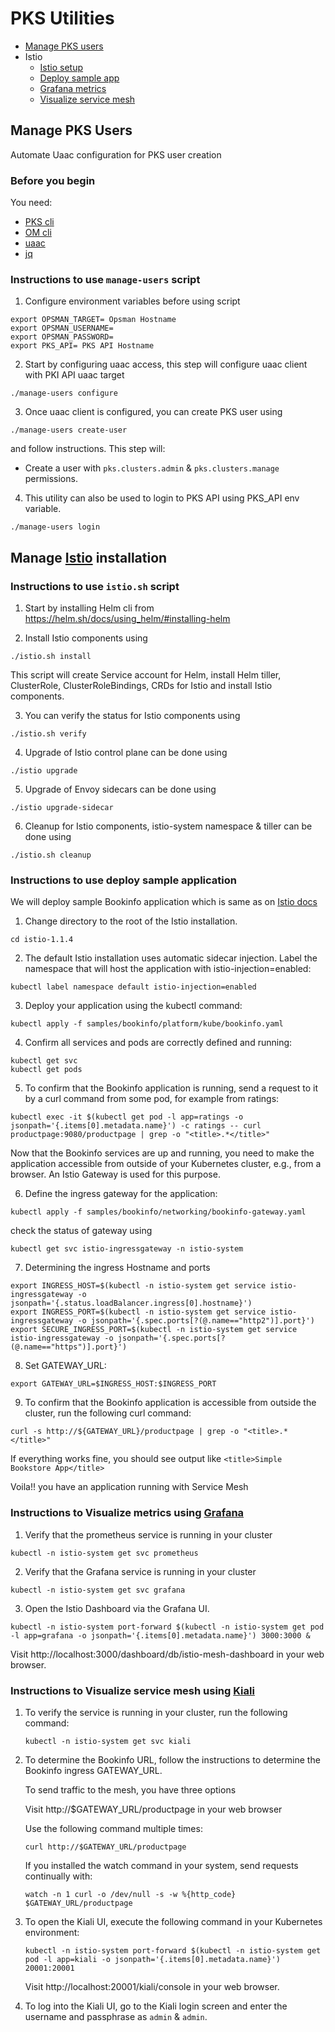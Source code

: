 # PKS Utilities
* [Manage PKS users](#manage-pks-users)
* Istio
  * [Istio setup](#instructions-to-use-istiosh-script)
  * [Deploy sample app](#instructions-to-use-deploy-sample-application)
  * [Grafana metrics](#instructions-to-visualize-metrics-using-grafana)
  * [Visualize service mesh](#instructions-to-visualize-service-mesh-using-kiali)

## Manage PKS Users

Automate Uaac configuration for PKS user creation

### Before you begin
You need:

* [PKS cli](https://docs.pivotal.io/runtimes/pks/1-3/installing-pks-cli.html)
* [OM cli](https://github.com/pivotal-cf/om#installation)
* [uaac](https://github.com/cloudfoundry/cf-uaac#installation)
* [jq](https://stedolan.github.io/jq/download/)

### Instructions to use `manage-users` script

1.  Configure environment variables before using script
  ```
  export OPSMAN_TARGET= Opsman Hostname
  export OPSMAN_USERNAME=
  export OPSMAN_PASSWORD=
  export PKS_API= PKS API Hostname
  ```
2. Start by configuring uaac access, this step will configure uaac client with PKI API uaac target
  ```
  ./manage-users configure
  ```
3. Once uaac client is configured, you can create PKS user using
  ```
  ./manage-users create-user
  ```
  and follow instructions. This step will:

  * Create a user with `pks.clusters.admin` & `pks.clusters.manage` permissions.


4. This utility can also be used to login to PKS API using PKS_API env variable.
```
./manage-users login
```

## Manage [Istio](https://istio.io/) installation

### Instructions to use `istio.sh` script

1. Start by installing Helm cli from https://helm.sh/docs/using_helm/#installing-helm

2. Install Istio components using
  ```
  ./istio.sh install
  ```
  This script will create Service account for Helm, install Helm tiller, ClusterRole, ClusterRoleBindings, CRDs for Istio and install Istio components.

3. You can verify the status for Istio components using
  ```
  ./istio.sh verify
  ```
4. Upgrade of Istio control plane can be done using
  ```
  ./istio upgrade
  ```
5. Upgrade of Envoy sidecars can be done using
  ```
  ./istio upgrade-sidecar
  ```
6. Cleanup for Istio components, istio-system namespace & tiller can be done using
  ```
  ./istio.sh cleanup
  ```

### Instructions to use deploy sample application

We will deploy sample Bookinfo application which is same as on [Istio docs](https://istio.io/docs/examples/bookinfo/)


1. Change directory to the root of the Istio installation.
  ```
  cd istio-1.1.4
  ```
2. The default Istio installation uses automatic sidecar        injection. Label the namespace that will host the application with istio-injection=enabled:
  ```
  kubectl label namespace default istio-injection=enabled
  ```
3. Deploy your application using the kubectl command:
  ```
  kubectl apply -f samples/bookinfo/platform/kube/bookinfo.yaml
  ```
4. Confirm all services and pods are correctly defined and running:
  ```
  kubectl get svc
  kubectl get pods
  ```
5. To confirm that the Bookinfo application is running, send a request to it by a curl command from some pod, for example from ratings:
  ```
  kubectl exec -it $(kubectl get pod -l app=ratings -o jsonpath='{.items[0].metadata.name}') -c ratings -- curl productpage:9080/productpage | grep -o "<title>.*</title>"
  ```
 Now that the Bookinfo services are up and running, you need to make the application accessible from outside of your Kubernetes cluster, e.g., from a browser. An Istio Gateway is used for this purpose.

6. Define the ingress gateway for the application:
  ```
  kubectl apply -f samples/bookinfo/networking/bookinfo-gateway.yaml
  ```
  check the status of gateway using
  ```
  kubectl get svc istio-ingressgateway -n istio-system
  ```
7. Determining the ingress Hostname and ports
  ```
  export INGRESS_HOST=$(kubectl -n istio-system get service istio-ingressgateway -o jsonpath='{.status.loadBalancer.ingress[0].hostname}')
  export INGRESS_PORT=$(kubectl -n istio-system get service istio-ingressgateway -o jsonpath='{.spec.ports[?(@.name=="http2")].port}')
  export SECURE_INGRESS_PORT=$(kubectl -n istio-system get service istio-ingressgateway -o jsonpath='{.spec.ports[?(@.name=="https")].port}')
  ```
8. Set GATEWAY_URL:
  ```
  export GATEWAY_URL=$INGRESS_HOST:$INGRESS_PORT
  ```
9. To confirm that the Bookinfo application is accessible from outside the cluster, run the following curl command:
  ```
  curl -s http://${GATEWAY_URL}/productpage | grep -o "<title>.*</title>"
  ```
  If everything works fine, you should see output like
  `<title>Simple Bookstore App</title>`

Voila!! you have an application running with Service Mesh

### Instructions to Visualize metrics using [Grafana](https://istio.io/docs/tasks/telemetry/metrics/using-istio-dashboard/)

1. Verify that the prometheus service is running in your cluster
  ```
  kubectl -n istio-system get svc prometheus
  ```
2. Verify that the Grafana service is running in your cluster
  ```
  kubectl -n istio-system get svc grafana
  ```
3. Open the Istio Dashboard via the Grafana UI.
  ```
  kubectl -n istio-system port-forward $(kubectl -n istio-system get pod -l app=grafana -o jsonpath='{.items[0].metadata.name}') 3000:3000 &
  ```
  Visit http://localhost:3000/dashboard/db/istio-mesh-dashboard in your web browser.

### Instructions to Visualize service mesh using [Kiali](https://istio.io/docs/tasks/telemetry/kiali/)

1. To verify the service is running in your cluster, run the following command:
    ```
    kubectl -n istio-system get svc kiali
    ```

2. To determine the Bookinfo URL, follow the instructions to determine the Bookinfo ingress GATEWAY_URL.

    To send traffic to the mesh, you have three options

    Visit http://$GATEWAY_URL/productpage in your web browser

    Use the following command multiple times:
    ```
    curl http://$GATEWAY_URL/productpage
    ```

    If you installed the watch command in your system, send requests continually with:
    ```
    watch -n 1 curl -o /dev/null -s -w %{http_code} $GATEWAY_URL/productpage
    ```

3. To open the Kiali UI, execute the following command in your Kubernetes environment:
    ```
    kubectl -n istio-system port-forward $(kubectl -n istio-system get pod -l app=kiali -o jsonpath='{.items[0].metadata.name}') 20001:20001
    ```
    Visit http://localhost:20001/kiali/console in your web browser.

4. To log into the Kiali UI, go to the Kiali login screen and enter the username and passphrase as `admin` & `admin`.
